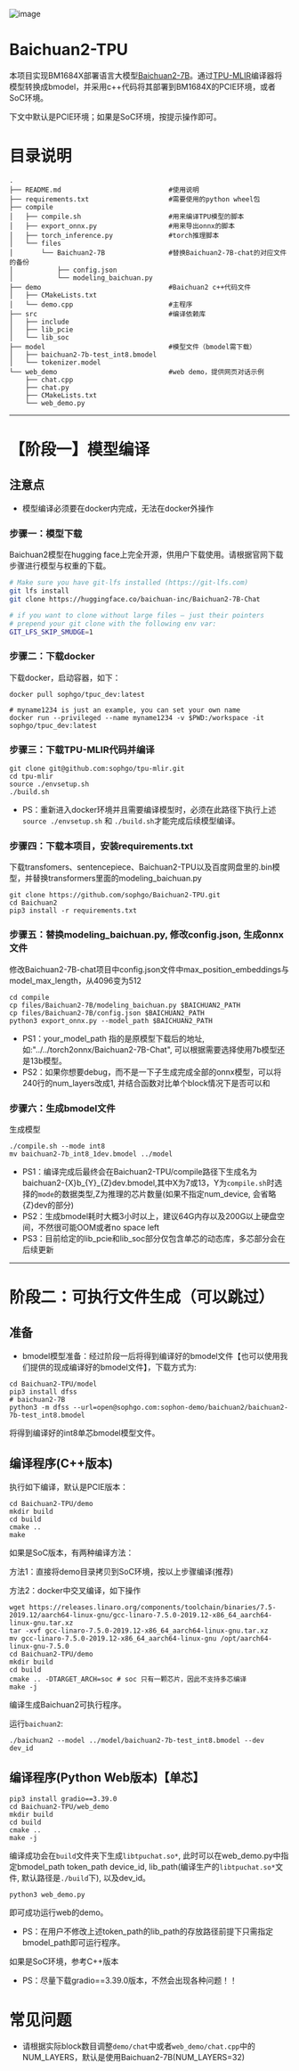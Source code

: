 ![image](../../assets/sophgo_chip.png)

# Baichuan2-TPU

本项目实现BM1684X部署语言大模型[Baichuan2-7B](https://huggingface.co/baichuan-inc/Baichuan2-7B-Chat)。通过[TPU-MLIR](https://github.com/sophgo/tpu-mlir)编译器将模型转换成bmodel，并采用c++代码将其部署到BM1684X的PCIE环境，或者SoC环境。

下文中默认是PCIE环境；如果是SoC环境，按提示操作即可。

# 目录说明
```
.
├── README.md                           #使用说明
├── requirements.txt                    #需要使用的python wheel包
├── compile
│   ├── compile.sh                      #用来编译TPU模型的脚本
│   ├── export_onnx.py                  #用来导出onnx的脚本
│   ├── torch_inference.py              #torch推理脚本
│   └── files
│       └── Baichuan2-7B                #替换Baichuan2-7B-chat的对应文件的备份
│           ├── config.json
│           └── modeling_baichuan.py
├── demo                                #Baichuan2 c++代码文件
│   ├── CMakeLists.txt
│   └── demo.cpp                        #主程序
├── src                                 #编译依赖库
│   ├── include
│   ├── lib_pcie
│   └── lib_soc
├── model                               #模型文件（bmodel需下载）
│   ├── baichuan2-7b-test_int8.bmodel
│   └── tokenizer.model
└── web_demo                            #web demo，提供网页对话示例
    ├── chat.cpp
    ├── chat.py
    ├── CMakeLists.txt
    └── web_demo.py
```
----------------------------

# 【阶段一】模型编译

## 注意点
* 模型编译必须要在docker内完成，无法在docker外操作

### 步骤一：模型下载
Baichuan2模型在hugging face上完全开源，供用户下载使用。请根据官网下载步骤进行模型与权重的下载。
```bash
# Make sure you have git-lfs installed (https://git-lfs.com)
git lfs install
git clone https://huggingface.co/baichuan-inc/Baichuan2-7B-Chat

# if you want to clone without large files – just their pointers
# prepend your git clone with the following env var:
GIT_LFS_SKIP_SMUDGE=1
```

### 步骤二：下载docker

下载docker，启动容器，如下：

``` shell
docker pull sophgo/tpuc_dev:latest

# myname1234 is just an example, you can set your own name
docker run --privileged --name myname1234 -v $PWD:/workspace -it sophgo/tpuc_dev:latest
```

### 步骤三：下载TPU-MLIR代码并编译

``` shell
git clone git@github.com:sophgo/tpu-mlir.git
cd tpu-mlir
source ./envsetup.sh
./build.sh
```
* PS：重新进入docker环境并且需要编译模型时，必须在此路径下执行上述`source ./envsetup.sh` 和 `./build.sh`才能完成后续模型编译。

### 步骤四：下载本项目，安装requirements.txt
下载transfomers、sentencepiece、Baichuan2-TPU以及百度网盘里的.bin模型，并替换transformers里面的modeling_baichuan.py

``` shell
git clone https://github.com/sophgo/Baichuan2-TPU.git
cd Baichuan2
pip3 install -r requirements.txt
```

### 步骤五：替换modeling_baichuan.py, 修改config.json, 生成onnx文件
修改Baichuan2-7B-chat项目中config.json文件中max_position_embeddings与model_max_length，从4096变为512

``` shell
cd compile
cp files/Baichuan2-7B/modeling_baichuan.py $BAICHUAN2_PATH
cp files/Baichuan2-7B/config.json $BAICHUAN2_PATH
python3 export_onnx.py --model_path $BAICHUAN2_PATH
```

* PS1：your_model_path 指的是原模型下载后的地址, 如:"../../torch2onnx/Baichuan2-7B-Chat", 可以根据需要选择使用7b模型还是13b模型。
* PS2：如果你想要debug，而不是一下子生成完成全部的onnx模型，可以将240行的num_layers改成1, 并结合函数对比单个block情况下是否可以和

### 步骤六：生成bmodel文件

生成模型

``` shell
./compile.sh --mode int8
mv baichuan2-7b_int8_1dev.bmodel ../model
```

* PS1：编译完成后最终会在Baichuan2-TPU/compile路径下生成名为baichuan2-{X}b_{Y}_{Z}dev.bmodel,其中X为7或13，Y为`compile.sh`时选择的`mode`的数据类型,Z为推理的芯片数量(如果不指定num_device, 会省略{Z}dev的部分)
* PS2：生成bmodel耗时大概3小时以上，建议64G内存以及200G以上硬盘空间，不然很可能OOM或者no space left
* PS3：目前给定的lib_pcie和lib_soc部分仅包含单芯的动态库，多芯部分会在后续更新

----------------------------

# 阶段二：可执行文件生成（可以跳过）

## 准备
* bmodel模型准备：经过阶段一后将得到编译好的bmodel文件【也可以使用我们提供的现成编译好的bmodel文件】，下载方式为:
```shell
cd Baichuan2-TPU/model
pip3 install dfss
# baichuan2-7B
python3 -m dfss --url=open@sophgo.com:sophon-demo/baichuan2/baichuan2-7b-test_int8.bmodel
```
将得到编译好的int8单芯bmodel模型文件。

## 编译程序(C++版本)

执行如下编译，默认是PCIE版本：

```shell
cd Baichuan2-TPU/demo
mkdir build
cd build
cmake ..
make
```

如果是SoC版本，有两种编译方法：

方法1：直接将demo目录拷贝到SoC环境，按以上步骤编译(推荐)

方法2：docker中交叉编译，如下操作

```shell
wget https://releases.linaro.org/components/toolchain/binaries/7.5-2019.12/aarch64-linux-gnu/gcc-linaro-7.5.0-2019.12-x86_64_aarch64-linux-gnu.tar.xz
tar -xvf gcc-linaro-7.5.0-2019.12-x86_64_aarch64-linux-gnu.tar.xz
mv gcc-linaro-7.5.0-2019.12-x86_64_aarch64-linux-gnu /opt/aarch64-linux-gnu-7.5.0
cd Baichuan2-TPU/demo
mkdir build
cd build
cmake .. -DTARGET_ARCH=soc # soc 只有一颗芯片，因此不支持多芯编译
make -j
```

编译生成Baichuan2可执行程序。

运行`baichuan2`:
```shell
./baichuan2 --model ../model/baichuan2-7b-test_int8.bmodel --dev dev_id
```

## 编译程序(Python Web版本)【单芯】

```shell
pip3 install gradio==3.39.0
cd Baichuan2-TPU/web_demo
mkdir build
cd build
cmake ..
make -j
```

编译成功会在`build`文件夹下生成`libtpuchat.so*`, 此时可以在web_demo.py中指定bmodel\_path token\_path device\_id, lib_path(编译生产的`libtpuchat.so*`文件, 默认路径是`./build`下), 以及dev_id。
```python
python3 web_demo.py
```
即可成功运行web的demo。
* PS：在用户不修改上述token\_path的lib\_path的存放路径前提下只需指定bmodel\_path即可运行程序。

如果是SoC环境，参考C++版本

* PS：尽量下载gradio==3.39.0版本，不然会出现各种问题！！

# 常见问题
* 请根据实际block数目调整`demo/chat`中或者`web_demo/chat.cpp`中的NUM_LAYERS，默认是使用Baichuan2-7B(NUM_LAYERS=32)
